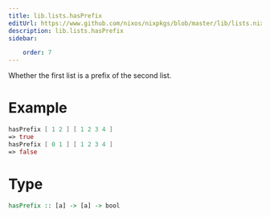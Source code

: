 ```yaml
---
title: lib.lists.hasPrefix
editUrl: https://www.github.com/nixos/nixpkgs/blob/master/lib/lists.nix#L887C5
description: lib.lists.hasPrefix
sidebar:

    order: 7
---
```


Whether the first list is a prefix of the second list.

# Example

```nix
hasPrefix [ 1 2 ] [ 1 2 3 4 ]
=> true
hasPrefix [ 0 1 ] [ 1 2 3 4 ]
=> false
```

# Type

```haskell
hasPrefix :: [a] -> [a] -> bool
```



